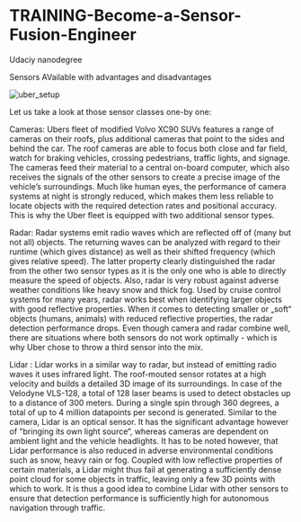 # TRAINING-Become-a-Sensor-Fusion-Engineer
Udaciy nanodegree


Sensors AVailable with advantages and disadvantages

![uber_setup](https://user-images.githubusercontent.com/85563304/122565905-598d6600-d01d-11eb-95a6-b9e78f2bcb2d.jpg)


Let us take a look at those sensor classes one-by one:

Cameras: Ubers fleet of modified Volvo XC90 SUVs features a range of cameras on their roofs, plus additional cameras that point to the sides and behind the car. The roof cameras are able to focus both close and far field, watch for braking vehicles, crossing pedestrians, traffic lights, and signage. The cameras feed their material to a central on-board computer, which also receives the signals of the other sensors to create a precise image of the vehicle’s surroundings. Much like human eyes, the performance of camera systems at night is strongly reduced, which makes them less reliable to locate objects with the required detection rates and positional accuracy. This is why the Uber fleet is equipped with two additional sensor types.

Radar: Radar systems emit radio waves which are reflected off of (many but not all) objects. The returning waves can be analyzed with regard to their runtime (which gives distance) as well as their shifted frequency (which gives relative speed). The latter property clearly distinguished the radar from the other two sensor types as it is the only one who is able to directly measure the speed of objects. Also, radar is very robust against adverse weather conditions like heavy snow and thick fog. Used by cruise control systems for many years, radar works best when identifying larger objects with good reflective properties. When it comes to detecting smaller or „soft“ objects (humans, animals) with reduced reflective properties, the radar detection performance drops. Even though camera and radar combine well, there are situations where both sensors do not work optimally - which is why Uber chose to throw a third sensor into the mix.

Lidar : Lidar works in a similar way to radar, but instead of emitting radio waves it uses infrared light. The roof-mouted sensor rotates at a high velocity and builds a detailed 3D image of its surroundings. In case of the Velodyne VLS-128, a total of 128 laser beams is used to detect obstacles up to a distance of 300 meters. During a single spin through 360 degrees, a total of up to 4 million datapoints per second is generated. Similar to the camera, Lidar is an optical sensor. It has the significant advantage however of "bringing its own light source“, whereas cameras are dependent on ambient light and the vehicle headlights. It has to be noted however, that Lidar performance is also reduced in adverse environmental conditions such as snow, heavy rain or fog. Coupled with low reflective properties of certain materials, a Lidar might thus fail at generating a sufficiently dense point cloud for some objects in traffic, leaving only a few 3D points with which to work. It is thus a good idea to combine Lidar with other sensors to ensure that detection performance is sufficiently high for autonomous navigation through traffic.
